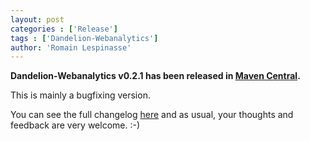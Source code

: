 ```yaml
---
layout: post
categories : ['Release']
tags : ['Dandelion-Webanalytics']
author: 'Romain Lespinasse'
---
```

**Dandelion-Webanalytics v0.2.1 has been released in [Maven Central](http://search.maven.org/#search%7Cga%7C1%7Cdandelion-webanalytics).**

This is mainly a bugfixing version.

You can see the full changelog [here](/webanalytics/changelog.html) and as usual, your thoughts and feedback are very welcome. :-)